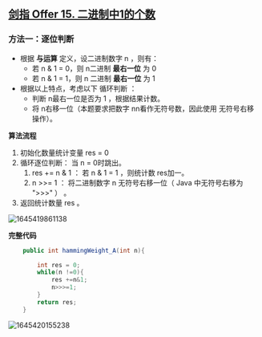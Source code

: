 ## [剑指 Offer 15. 二进制中1的个数](https://leetcode-cn.com/problems/er-jin-zhi-zhong-1de-ge-shu-lcof/)

### 方法一：逐位判断

- 根据 **与运算** 定义，设二进制数字 n ，则有：
  - 若 n & 1 = 0，则 n二进制 **最右一位** 为 0
  - 若 n & 1 = 1，则 n 二进制 **最右一位** 为 1
- 根据以上特点，考虑以下 循环判断 ：
  - 判断 n最右一位是否为 1 ，根据结果计数。
  - 将 n右移一位（本题要求把数字 nn看作无符号数，因此使用 无符号右移 操作）。

**算法流程**

1. 初始化数量统计变量 res = 0
2. 循环逐位判断： 当 n = 0时跳出。
   1. res += n & 1 ： 若 n & 1 = 1 ，则统计数 res加一。
   2. n >>= 1 ： 将二进制数字 n 无符号右移一位（ Java 中无符号右移为 ">>>" ） 。
3. 返回统计数量 res 。

![1645419861138](https://tprzfbucket.oss-cn-beijing.aliyuncs.com/hadoop/202202/21/130421-145983.png)

**完整代码**

~~~java
    public int hammingWeight_A(int n){

        int res = 0;
        while(n !=0){
            res +=n&1;
            n>>>=1;
        }
        return res;
    }
~~~

![1645420155238](https://tprzfbucket.oss-cn-beijing.aliyuncs.com/hadoop/202202/21/130916-843551.png)